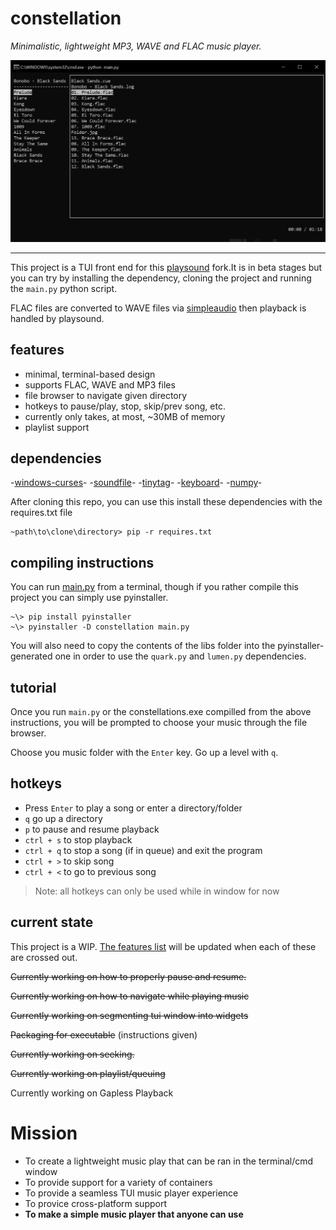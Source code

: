 # constellation
_Minimalistic, lightweight MP3, WAVE and FLAC music player._

![](res/demo.png)

---

This project is a TUI front end for this [playsound](https://github.com/Zehina/playsound) fork.It is in beta stages but you can try by installing the dependency, cloning the project and running the `main.py` python script.

FLAC files are converted to WAVE files via [simpleaudio](https://github.com/hamiltron/py-simple-audio) then playback is handled by playsound.

## features
* minimal, terminal-based design
* supports FLAC, WAVE and MP3 files
* file browser to navigate given directory
* hotkeys to pause/play, stop, skip/prev song, etc.
* currently only takes, at most, \~30MB of memory
* playlist support

## dependencies
-[windows-curses](https://github.com/zephyrproject-rtos/windows-curses)-
-[soundfile](https://github.com/bastibe/SoundFile)-
-[tinytag](https://github.com/devsnd/tinytag)-
-[keyboard](https://github.com/boppreh/keyboard)-
-[numpy](https://github.com/numpy/numpy)-

After cloning this repo, you can use this install these dependencies with the requires.txt file

```
~path\to\clone\directory> pip -r requires.txt
```

## compiling instructions

You can run [main.py](https://github.com/acemasterjb/constellation/blob/master/constellation/main.py) from a terminal, though if you rather compile this project you can simply use pyinstaller.

```
~\> pip install pyinstaller
~\> pyinstaller -D constellation main.py
```
You will also need to copy the contents of the libs folder into the pyinstaller-generated one in order to use the `quark.py` and `lumen.py` dependencies.

## tutorial

Once you run `main.py` or the constellations.exe compilled from the above instructions, you will be prompted to choose your music through the file browser.

Choose you music folder with the `Enter` key. Go up a level with `q`.


## hotkeys
* Press `Enter` to play a song or enter a directory/folder
* `q` go up a directory
* `p` to pause and resume playback 
* `ctrl + s` to stop playback
* `ctrl + q` to stop a song (if in queue) and exit the program
* `ctrl + >` to skip song
* `ctrl + <` to go to previous song

> Note: all hotkeys can only be used while in window for now


## current state
This project is a WIP. [The features list](/#features) will be updated when each of these are crossed out.

~~Currently working on how to properly pause and resume.~~

~~Currently working on how to navigate while playing music~~

~~Currently working on segmenting tui window into widgets~~

~~Packaging for executable~~ (instructions given)

~~Currently working on seeking.~~

~~Currently working on playlist/queuing~~

Currently working on Gapless Playback

# Mission
- To create a lightweight music play that can be ran in the terminal/cmd window
- To provide support for a variety of containers
- To provide a seamless TUI music player experience
- To provice cross-platform support
- **To make a simple music player that anyone can use**